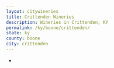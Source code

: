 ```yaml
---
layout: citywineries
title: Crittenden Wineries
description: Wineries in Crittenden, KY
permalink: /ky/boone/crittenden/
state: ky
county: boone
city: crittenden
---
```

-
